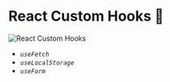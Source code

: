# React Custom Hooks 📿

![React Custom Hooks](https://blog.alexdevero.com/wp-content/uploads/2021/06/14-06-21-how-to-create-your-own-react-custom-hooks-blog.jpg)


* *```useFetch```*
* *```useLocalStorage```*
* *```useForm```*
